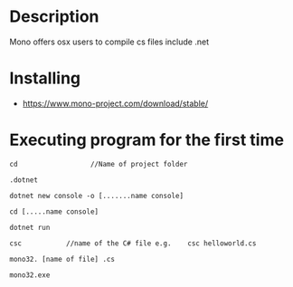 # Description
Mono offers osx users to compile cs files include .net

# Installing
- https://www.mono-project.com/download/stable/

# Executing program for the first time

```
cd                  //Name of project folder
```

```
.dotnet
```

```
dotnet new console -o [.......name console]
```

```
cd [.....name console]
```

```
dotnet run
```
```
csc           //name of the C# file e.g.    csc helloworld.cs
```

```
mono32. [name of file] .cs 
```

```
mono32.exe
```



